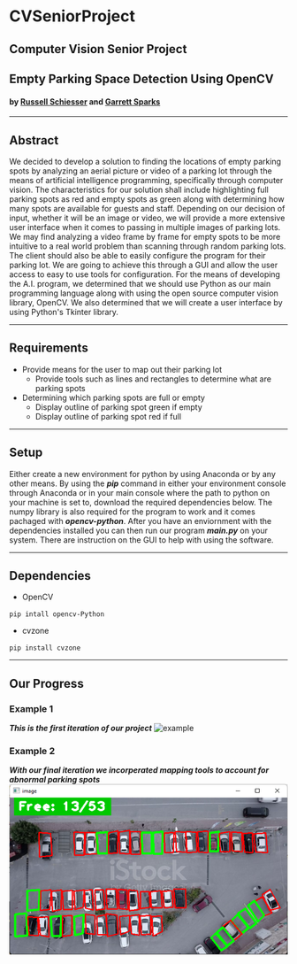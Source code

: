 # CVSeniorProject
## Computer Vision Senior Project
## Empty Parking Space Detection Using OpenCV
#### by [Russell Schiesser](https://github.com/Schiesh) and [Garrett Sparks](https://github.com/CheekCheeks)
---
## Abstract
We decided to develop a solution to finding the locations of empty parking spots by analyzing an aerial picture or video of a parking lot through the means of artificial intelligence programming, specifically through computer vision. The characteristics for our solution shall include highlighting full parking spots as red and empty spots as green along with determining how many spots are available for guests and staff. Depending on our decision of input, whether it will be an image or video, we will provide a more extensive user interface when it comes to passing in multiple images of parking lots. We may find analyzing a video frame by frame for empty spots to be more intuitive to a real world problem than scanning through random parking lots. The client should also be able to easily configure the program for their parking lot. We are going to achieve this through a GUI and allow the user access to easy to use tools for configuration. For the means of developing the A.I. program, we determined that we should use Python as our main programming language along with using the open source computer vision library, OpenCV. We also determined that we will create a user interface by using Python's Tkinter library.
***
## Requirements
* Provide means for the user to map out their parking lot
    * Provide tools such as lines and rectangles to determine what are parking spots
* Determining which parking spots are full or empty
    * Display outline of parking spot green if empty
    * Display outline of parking spot red if full
---
## Setup
Either create a new environment for python by using Anaconda or by any other means. By using the ***pip*** command in either your environment console through Anaconda or in your main console where the path to python on your machine is set to, download the required dependencies below. The numpy library is also required for the program to work and it comes pachaged with ***opencv-python***. After you have an enviornment with the dependencies installed you can then run our program ***main.py*** on your system. There are instruction on the GUI to help with using the software.
***
## Dependencies
- OpenCV
```
pip intall opencv-Python
```
- cvzone
```
pip install cvzone
```
***
## Our Progress
### **Example 1**
***This is the first iteration of our project***
![example](/resources/example.png)
### **Example 2**
***With our final iteration we incorperated mapping tools to account for abnormal parking spots***
![example2](/resources/example2.png)
